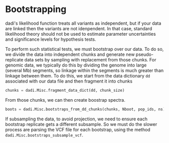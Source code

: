 # Bootstrapping

dadi's likelihood function treats all variants as independent, but if your data are linked then the variants are not idenpendent. In that case, standard likelihood theory should not be used to estimate parameter uncertainties and significance levels for hypothesis tests. 

To perform such statistical tests, we must bootstrap over our data. To do so, we divide the data into independent chunks and generate new pseudo-replicate data sets by sampling with replacement from those chunks. For genomic data, we typically do this by dividing the genome into large (several Mb) segments, so linkage within the segments is much greater than linkage between them. To do this, we start from the data dictionary `dd` associated with our data file and then fragment it into chunks
```python
chunks = dadi.Misc.fragment_data_dict(dd, chunk_size)
```
From those chunks, we can then create boostrap spectra.
```python
boots = dadi.Misc.bootstraps_from_dd_chunks(chunks, Nboot, pop_ids, ns)
```

If subsampling the data, to avoid projection, we need to ensure each bootstrap replicate gets a different subsample. So we must do the slower process are parsing the VCF file for each bootstrap, using the method `dadi.Misc.bootstraps_subsample_vcf`.